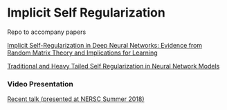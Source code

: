 # Implicit Self Regularization

Repo to accompany papers


[Implicit Self-Regularization in Deep Neural Networks: Evidence from Random Matrix Theory and Implications for Learning](https://arxiv.org/abs/1810.01075)

[Traditional and Heavy Tailed Self Regularization in Neural Network Models](https://arxiv.org/abs/1901.08276)


### Video Presentation

[Recent talk (presented at NERSC Summer 2018)](https://www.youtube.com/watch?v=_Ni5UDrVwYU)

